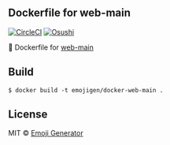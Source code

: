 ## Dockerfile for web-main
[![CircleCI](https://circleci.com/gh/emoji-gen/docker-web-main/tree/master.svg?style=shield)](https://circleci.com/gh/emoji-gen/docker-web-main/tree/master)
[![Osushi](https://img.shields.io/badge/donate-osushi-EA2F57.svg)](https://osushi.love/intent/post/9ad90add99954e62ac79251606c10eec)

:whale: Dockerfile for [web-main](https://github.com/emoji-gen/web-main)

## Build

```
$ docker build -t emojigen/docker-web-main .
```

## License
MIT &copy; [Emoji Generator](https://emoji-gen.ninja/)
